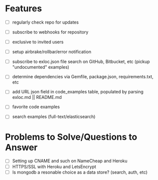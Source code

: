 # Features

* [ ] regularly check repo for updates
* [ ] subscribe to webhooks for repository
* [ ] exclusive to invited users
* [ ] setup airbrake/rollbar/error notification
* [ ] subscribe to exloc.json file search on GitHub, Bitbucket, etc (pickup "undocumented" examples)
* [ ] determine dependencies via Gemfile, package.json, requirements.txt, etc
* [ ] add URL json field in code_examples table, populated by parsing exloc.md || README.md
* [ ] favorite code examples
* [ ] search examples (full-text/elasticsearch)


# Problems to Solve/Questions to Answer

* [ ] Setting up CNAME and such on NameCheap and Heroku
* [ ] HTTPS/SSL with Heroku and LetsEncrypt
* [ ] Is mongodb a resonable choice as a data store? (search, auth, etc)
